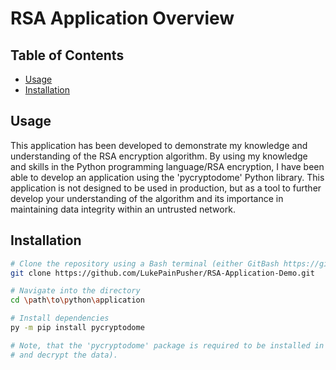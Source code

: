 # RSA Application Overview

## Table of Contents

- [Usage](#usage)
- [Installation](#installation)

## Usage

This application has been developed to demonstrate my knowledge and understanding of the RSA encryption algorithm.
 By using my knowledge and skills in the Python programming language/RSA encryption, I have been able to develop an application using the 'pycryptodome' Python library.
This application is not designed to be used in production, but as a tool to further develop your understanding of the algorithm and its importance in maintaining data integrity within an untrusted network.

## Installation

```bash
# Clone the repository using a Bash terminal (either GitBash https://gitforwindows.org/ or a Unix-based Bash terminal with Git commands installed)
git clone https://github.com/LukePainPusher/RSA-Application-Demo.git

# Navigate into the directory
cd \path\to\python\application

# Install dependencies
py -m pip install pycryptodome

# Note, that the 'pycryptodome' package is required to be installed in order to run this application.  (This package provides the means to encrypt
# and decrypt the data).  
